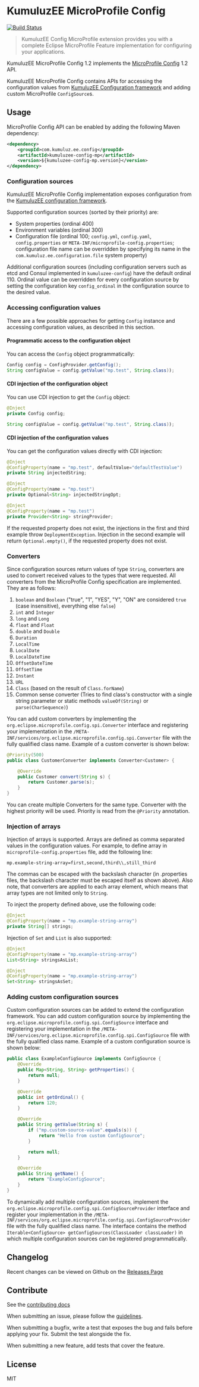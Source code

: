 # KumuluzEE MicroProfile Config
[![Build Status](https://img.shields.io/travis/kumuluz/kumuluzee-config-mp/master.svg?style=flat)](https://travis-ci.org/kumuluz/kumuluzee-config-mp)

> KumuluzEE Config MicroProfile extension provides you with a complete Eclipse MicroProfile Feature implementation for configuring your applications.

KumuluzEE MicroProfile Config 1.2 implements the 
[MicroProfile Config](https://microprofile.io/project/eclipse/microprofile-config) 1.2 API.

KumuluzEE MicroProfile Config contains APIs for accessing the configuration values from 
[KumuluzEE Configuration framework](https://github.com/kumuluz/kumuluzee/wiki/Configuration) and adding custom
MicroProfile `ConfigSource`s.

## Usage

MicroProfile Config API can be enabled by adding the following Maven dependency:

```xml
<dependency>
    <groupId>com.kumuluz.ee.config</groupId>
    <artifactId>kumuluzee-config-mp</artifactId>
    <version>${kumuluzee-config-mp.version}</version>
</dependency>
```

### Configuration sources

KumuluzEE MicroProfile Config implementation exposes configuration from the
[KumuluzEE configuration framework](https://github.com/kumuluz/kumuluzee/wiki/Configuration).

Supported configuration sources (sorted by their priority) are:
- System properties (ordinal 400)
- Environment variables (ordinal 300)
- Configuration file (ordinal 100; `config.yml`, `config.yaml`, `config.properties` or
  `META-INF/microprofile-config.properties`; configuration file name can be overridden by specifying its name in the
  `com.kumuluz.ee.configuration.file` system property)

Additional configuration sources (including configuration servers such as etcd and Consul implemented in
`kumuluzee-config`) have the default ordinal 110. Ordinal value can be overridden for every configuration source by
setting the configuration key `config_ordinal` in the configuration source to the desired value.

### Accessing configuration values

There are a few possible approaches for getting `Config` instance and accessing configuration values, as described in
this section.

#### Programmatic access to the configuration object

You can access the `Config` object programmatically:

```java
Config config = ConfigProvider.getConfig();
String configValue = config.getValue("mp.test", String.class));
```

#### CDI injection of the configuration object

You can use CDI injection to get the `Config` object:

```java
@Inject
private Config config;

String configValue = config.getValue("mp.test", String.class));
```

#### CDI injection of the configuration values

You can get the configuration values directly with CDI injection:

```java
@Inject
@ConfigProperty(name = "mp.test", defaultValue="defaultTestValue")
private String injectedString;

@Inject
@ConfigProperty(name = "mp.test")
private Optional<String> injectedStringOpt;

@Inject
@ConfigProperty(name = "mp.test")
private Provider<String> stringProvider;
```

If the requested property does not exist, the injections in the first and third example throw `DeploymentException`.
Injection in the second example will return `Optional.empty()`, if the requested property does not exist.

### Converters

Since configuration sources return values of type `String`, converters are used to convert received values to the types
that were requested. All converters from the MicroProfile Config specification are implemented. They are as follows:

1. `boolean` and `Boolean` ("true", "1", "YES", "Y", "ON" are considered `true` (case insensitive), everything else
   `false`)
1. `int` and `Integer`
1. `long` and `Long`
1. `float` and `Float`
1. `double` and `Double`
1. `Duration`
1. `LocalTime`
1. `LocalDate`
1. `LocalDateTime`
1. `OffsetDateTime`
1. `OffsetTime`
1. `Instant`
1. `URL`
1. `Class` (based on the result of `Class.forName`)
1. Common sense converter (Tries to find class's constructor with a single string parameter or static methods
   `valueOf(String)` or `parse(CharSequence)`)

You can add custom converters by implementing
the `org.eclipse.microprofile.config.spi.Converter` interface and registering your implementation in the
`/META-INF/services/org.eclipse.microprofile.config.spi.Converter` file with the fully qualified class name. Example of
a custom converter is shown below:

```java
@Priority(500)
public class CustomerConverter implements Converter<Customer> {

    @Override
    public Customer convert(String s) {
        return Customer.parse(s);
    }
}
```

You can create multiple Converters for the same type. Converter with the highest priority will be used. Priority is
read from the `@Priority` annotation.

### Injection of arrays

Injection of arrays is supported. Arrays are defined as comma separated values in the configuration values. For example,
to define array in `microprofile-config.properties` file, add the following line:

```properties
mp.example-string-array=first,second,third\\,still_third
```

The commas can be escaped with the backslash character (in .properties files, the backslash character must be escaped
itself as shown above). Also note, that converters are applied to each array element, which means that array types are
not limited only to `String`.

To inject the property defined above, use the following code:

```java
@Inject
@ConfigProperty(name = "mp.example-string-array")
private String[] strings;
```

Injection of `Set` and `List` is also supported:

```java
@Inject
@ConfigProperty(name = "mp.example-string-array")
List<String> stringsAsList;

@Inject
@ConfigProperty(name = "mp.example-string-array")
Set<String> stringsAsSet;
```


### Adding custom configuration sources

Custom configuration sources can be added to extend the configuration framework.
You can add custom configuration source by implementing the `org.eclipse.microprofile.config.spi.ConfigSource`
interface and registering your implementation in the
`/META-INF/services/org.eclipse.microprofile.config.spi.ConfigSource` file with the fully qualified class name.
Example of a custom configuration source is shown below:

```java
public class ExampleConfigSource implements ConfigSource {
    @Override
    public Map<String, String> getProperties() {
        return null;
    }

    @Override
    public int getOrdinal() {
        return 120;
    }

    @Override
    public String getValue(String s) {
        if ("mp.custom-source-value".equals(s)) {
            return "Hello from custom ConfigSource";
        }

        return null;
    }

    @Override
    public String getName() {
        return "ExampleConfigSource";
    }
}
```

To dynamically add multiple configuration sources, implement the
`org.eclipse.microprofile.config.spi.ConfigSourceProvider` interface and register your implementation in the 
`/META-INF/services/org.eclipse.microprofile.config.spi.ConfigSourceProvider` file with the fully qualified class name.
The interface contains the method `Iterable<ConfigSource> getConfigSources(ClassLoader classLoader)` in which multiple
configuration sources can be registered programmatically.

## Changelog

Recent changes can be viewed on Github on the [Releases Page](https://github.com/kumuluz/kumuluzee-config-mp/releases)

## Contribute

See the [contributing docs](https://github.com/kumuluz/kumuluzee-config-mp/blob/master/CONTRIBUTING.md)

When submitting an issue, please follow the 
[guidelines](https://github.com/kumuluz/kumuluzee-config-mp/blob/master/CONTRIBUTING.md#bugs).

When submitting a bugfix, write a test that exposes the bug and fails before applying your fix. Submit the test 
alongside the fix.

When submitting a new feature, add tests that cover the feature.

## License

MIT

